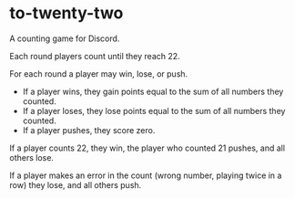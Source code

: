 # to-twenty-two

A counting game for Discord.

Each round players count until they reach 22.

For each round a player may win, lose, or push.

* If a player wins, they gain points equal to the sum of all numbers they counted.
* If a player loses, they lose points equal to the sum of all numbers they counted.
* If a player pushes, they score zero.

If a player counts 22, they win, the player who counted 21 pushes, and all others lose.

If a player makes an error in the count (wrong number, playing twice in a row) they lose, and all others push.

